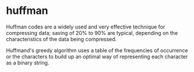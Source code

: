 # huffman
Huffman codes are a widely used and very effective technique for compressing data; saving of 20% to 90% are typical,
depending on the characteristics of the data being compressed.

Huffmand's greedy algorithm uses a table of the frequencies of occurrence or the characters to build up an optimal way of
representing each character as a binary string.

